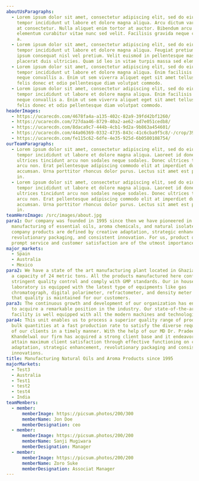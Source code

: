 ```yaml
---
aboutUsParagraphs:
  - Lorem ipsum dolor sit amet, consectetur adipiscing elit, sed do eiusmod
    tempor incididunt ut labore et dolore magna aliqua. Arcu dictum varius duis
    at consectetur. Nulla aliquet enim tortor at auctor. Bibendum arcu vitae
    elementum curabitur vitae nunc sed velit. Facilisis gravida neque convallis
    a.
  - Lorem ipsum dolor sit amet, consectetur adipiscing elit, sed do eiusmod
    tempor incididunt ut labore et dolore magna aliqua. Feugiat pretium nibh
    ipsum consequat nisl vel pretium. Velit euismod in pellentesque massa
    placerat duis ultricies. Quam id leo in vitae turpis massa sed elementum.
  - Lorem ipsum dolor sit amet, consectetur adipiscing elit, sed do eiusmod
    tempor incididunt ut labore et dolore magna aliqua. Enim facilisis gravida
    neque convallis a. Enim ut sem viverra aliquet eget sit amet tellus. Ac
    felis donec et odio pellentesque diam volutpat commodo.
  - Lorem ipsum dolor sit amet, consectetur adipiscing elit, sed do eiusmod
    tempor incididunt ut labore et dolore magna aliqua. Enim facilisis gravida
    neque convallis a. Enim ut sem viverra aliquet eget sit amet tellus. Ac
    felis donec et odio pellentesque diam volutpat commodo.
headerImages:
  - https://ucarecdn.com/4678fa4a-a135-402c-82a9-39fd42bf1260/
  - https://ucarecdn.com/727daa46-8729-40a2-ae62-ad7e051cedb8/
  - https://ucarecdn.com/8daca9c7-444b-4cb1-9d2a-9b863a454601/
  - https://ucarecdn.com/44a06369-0332-4735-843c-41c6cba9f5c8/-/crop/398x479/19,0/-/preview/
  - https://ucarecdn.com/fe115c62-6dfe-4e35-925d-6b0580108754/
ourTeamParagraphs:
  - Lorem ipsum dolor sit amet, consectetur adipiscing elit, sed do eiusmod
    tempor incididunt ut labore et dolore magna aliqua. Laoreet id donec
    ultrices tincidunt arcu non sodales neque sodales. Donec ultrices tincidunt
    arcu non. Erat pellentesque adipiscing commodo elit at imperdiet dui
    accumsan. Urna porttitor rhoncus dolor purus. Lectus sit amet est placerat
    in.
  - Lorem ipsum dolor sit amet, consectetur adipiscing elit, sed do eiusmod
    tempor incididunt ut labore et dolore magna aliqua. Laoreet id donec
    ultrices tincidunt arcu non sodales neque sodales. Donec ultrices tincidunt
    arcu non. Erat pellentesque adipiscing commodo elit at imperdiet dui
    accumsan. Urna porttitor rhoncus dolor purus. Lectus sit amet est placerat
    in.
teamHeroImage: /src/images/about.jpg
para1: Our company was founded in 1995 since then we have pioneered in the
  manufacturing of essential oils, aroma chemicals, and natural isolates. Our
  company products are defined by creative adaptation, strategic enhancement,
  revolutionary packaging, and consistent innovation. For us, product quality,
  prompt service and customer satisfaction are of the utmost importance.
major_markets:
  - Spain
  - Australia
  - Mexico
para2: We have a state of the art manufacturing plant located in Ghaziabad with
  a capacity of 24 metric tons. All the products manufactured here conform to
  stringent quality control and comply with GMP standards. Our in house
  laboratory is equipped with the latest type of equipments like gas
  chromatograph, digital polarimeter, refractometer, and density meter to ensure
  that quality is maintained for our customers.
para3: The continuous growth and development of our organization has enabled us
  to acquire a remarkable position in the industry. Our state-of-the-art
  facility is well equipped with all the modern machines and technologies.
para4: This unit enables us to process a superior quality range of products in
  bulk quantities at a fast production rate to satisfy the diverse requirements
  of our clients in a timely manner. With the help of our MD Dr. Pradeep
  Khandelwal our firm has acquired a strong client base and it endeavors to
  attain maximum client satisfaction through effective functioning on creative
  adaptation, strategic enhancement, revolutionary packaging and consistent
  innovations.
title: Manufacturing Natural Oils and Aroma Products since 1995
majorMarkets:
  - Test3
  - Australia
  - Test1
  - test2
  - test4
  - India
teamMembers:
  - member:
      memberImage: https://picsum.photos/200/300
      memberName: Jon Doe
      memberDesignation: ceo
  - member:
      memberImage: https://picsum.photos/200/200
      memberName: Sanji Mugiwara
      memberDesignation: Manager
  - member:
      memberImage: https://picsum.photos/200/200
      memberName: Zoro Suke
      memberDesignation: Associat Manager
---
```

